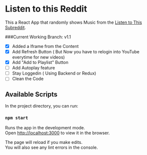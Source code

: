 # Listen to this Reddit

This a React App that randomly shows Music from the [Listen to This Subreddit](https://www.reddit.com/r/listentothis/).

###Current Working Branch: v1.1

- [x] Added a Iframe from the Content
- [x] Add Refresh Button ( But Now you have to relogin into YouTube everytime for new videos)
- [x] Add "Add to Playlist" Button
- [ ] Add Autoplay feature
- [ ] Stay Loggedin ( Using Backend or Redux)
- [ ] Clean the Code

## Available Scripts

In the project directory, you can run:

### `npm start`

Runs the app in the development mode.<br>
Open [http://localhost:3000](http://localhost:3000) to view it in the browser.

The page will reload if you make edits.<br>
You will also see any lint errors in the console.
